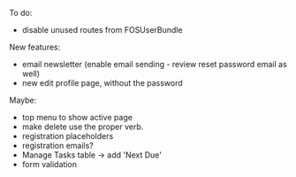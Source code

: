 To do:
- disable unused routes from FOSUserBundle

New features:
- email newsletter (enable email sending - review reset password email as well)
- new edit profile page, without the password

Maybe:
- top menu to show active page
- make delete use the proper verb.
- registration placeholders
- registration emails?
- Manage Tasks table -> add 'Next Due'
- form validation